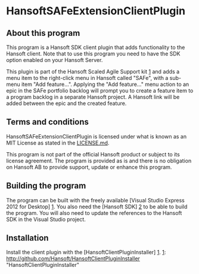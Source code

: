 HansoftSAFeExtensionClientPlugin
================================

About this program
------------------
This program is a Hansoft SDK client plugin that adds functionality to the Hansoft client. Note that to use this
program you need to have the SDK option enabled on your Hansoft Server.

This plugin is part of the Hansoft Scaled Agile Support kit [1] and adds a menu item to the right-click menu in Hansoft called "SAFe",
with a sub-menu item "Add feature...". Applying the "Add feature..." menu action to an epic in the SAFe portfolio backlog will prompt
you to create a feature item to a program backlog in a separate Hansoft project. A Hansoft link will be added between the epic
and the created feature.

[1]: http://github.com/Hansoft/SAFeKit  "Hansoft Scaled Agile Support kit"

Terms and conditions
--------------------
HansoftSAFeExtensionClientPlugin is licensed under what is known as an MIT License
as stated in the [LICENSE.md](LICENSE.md).

This program is not part of the official Hansoft product or subject to its license agreement.
The program is provided as is and there is no obligation on Hansoft AB to provide support, update or enhance this program.

Building the program
--------------------
The program can be built with the freely available [Visual Studio Express 2012 for Desktop] [1]. 
You also need the [Hansoft SDK] [2] to be able to build the program. You will also need to
update the references to the  Hansoft SDK in the Visual Studio project.

[1]: http://www.microsoft.com/visualstudio/eng/products/visual-studio-express-for-windows-desktop  "Visual Studio Express 2012 for Desktop"
[2]: http://hansoft.com/support/downloads/                                                         "Hansoft SDK"

Installation
------------
Install the client plugin with the [HansoftClientPluginInstaller] [1].
[1]: http://github.com/Hansoft/HansoftClientPluginInstaller  "HansoftClientPluginInstaller"







































































